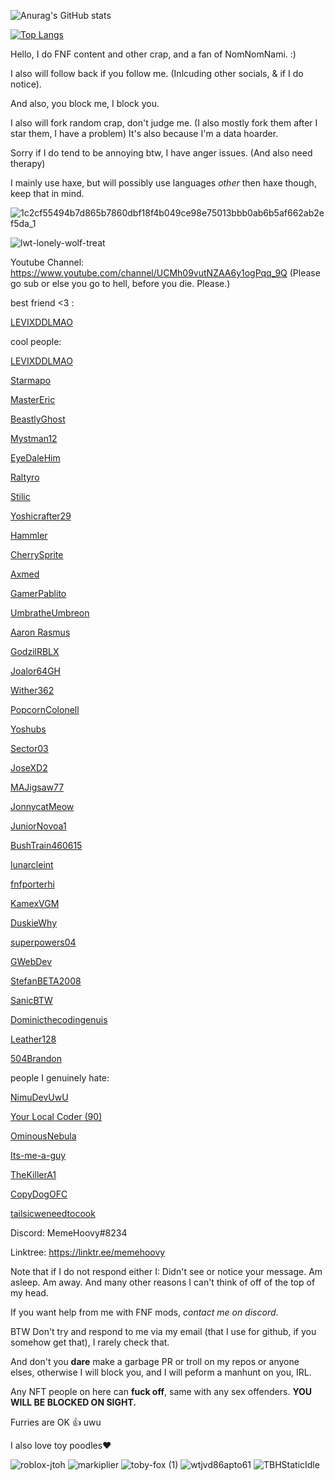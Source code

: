 ![Anurag's GitHub stats](https://github-readme-stats.vercel.app/api?username=MemeHoovy&show_icons=true&theme=radical&count_private=true)

[![Top Langs](https://github-readme-stats.vercel.app/api/top-langs/?username=MemeHoovy)](https://github.com/anuraghazra/github-readme-stats)

Hello, I do FNF content and other crap, and a fan of NomNomNami. :)

I also will follow back if you follow me. (Inlcuding other socials, & if I do notice).

And also, you block me, I block you.

I also will fork random crap, don't judge me. (I also mostly fork them after I star them, I have a problem)
It's also because I'm a data hoarder.

Sorry if I do tend to be annoying btw, I have anger issues. (And also need therapy)

I mainly use haxe, but will possibly use languages *other* then haxe though, keep that in mind.

![1c2cf55494b7d865b7860dbf18f4b049ce98e75013bbb0ab6b5af662ab2ef5da_1](https://user-images.githubusercontent.com/97995998/183731547-9340824f-8e5f-4e96-8d4e-7206c9acce04.jpg)

![lwt-lonely-wolf-treat](https://user-images.githubusercontent.com/97995998/200653146-4e0fe8fb-00e4-4b6e-ad51-6c90d03f0ae3.gif)


Youtube Channel: https://www.youtube.com/channel/UCMh09vutNZAA6y1ogPqq_9Q
(Please go sub or else you go to hell, before you die. Please.)

best friend <3 :

[LEVIXDDLMAO](https://github.com/LEVIXDDLMAO)

cool people:

[LEVIXDDLMAO](https://github.com/LEVIXDDLMAO)

[Starmapo](https://github.com/Starmapo)

[MasterEric](https://github.com/MasterEric)

[BeastlyGhost](https://github.com/BeastlyGhost)

[Mystman12](https://github.com/micah-mcgonigal)

[EyeDaleHim](https://github.com/eyedalehim)

[Raltyro](https://github.com/raltyro)

[Stilic](https://github.com/stilic)

[Yoshicrafter29](https://github.com/yoshicrafter29)

[Hammler](https://github.com/archlyneko)

[CherrySprite](https://github.com/toastednoodle)

[Axmed](https://github.com/Axmed119)

[GamerPablito](https://github.com/GamerPablito)

[UmbratheUmbreon](https://github.com/UmbratheUmbreon)

[Aaron Rasmus](https://github.com/voxovistired)

[GodzilRBLX](https://github.com/GodzilRBLX)

[Joalor64GH](https://github.com/Joalor64GH)

[Wither362](https://github.com/Wither362)

[PopcornColonell](https://github.com/PopcornColonell)

[Yoshubs](https://github.com/Yoshubs)

[Sector03](https://github.com/Sector03)

[JoseXD2](https://github.com/JoseXD2)

[MAJigsaw77](https://github.com/MAJigsaw77)

[JonnycatMeow](https://github.com/JonnycatMeow)

[JuniorNovoa1](https://github.com/JuniorNovoa1)

[BushTrain460615](https://github.com/BushTrain460615)

[lunarcleint](https://github.com/lunarcleint)

[fnfporterhi](https://github.com/fnfporterhi)

[KamexVGM](https://github.com/KamexVGM)

[DuskieWhy](https://github.com/DuskieWhy)

[superpowers04](https://github.com/superpowers04)

[GWebDev](https://github.com/GrowtopiaFli)

[StefanBETA2008](https://github.com/StefanBETA2008)

[SanicBTW](https://github.com/SanicBTW)

[Dominicthecodingenuis](https://github.com/Dominicthecodingenuis)

[Leather128](https://github.com/Leather128)

[504Brandon](https://github.com/504brandon)

people I genuinely hate:

[NimuDevUwU](https://github.com/NimuDevUwU)

[Your Local Coder (90)](https://github.com/bambitheone82112)

[OminousNebula](https://github.com/Progamer1251718)

[Its-me-a-guy](https://github.com/Its-me-a-guy)

[TheKillerA1](https://github.com/TheKillerA1)

[CopyDogOFC](https://github.com/CopyDogOFC)

[tailsicweneedtocook](https://github.com/tailsicweneedtocook)

Discord: MemeHoovy#8234

Linktree: https://linktr.ee/memehoovy

Note that if I do not respond either I:
Didn't see or notice your message.
Am asleep.
Am away.
And many other reasons I can't think of off of the top of my head.

If you want help from me with FNF mods, *contact me on discord*.

BTW Don't try and respond to me via my email (that I use for github, if you somehow get that), I rarely check that.

And don't you **dare** make a garbage PR or troll on my repos or anyone elses, otherwise I will block you, and I will peform a manhunt on you, IRL.

Any NFT people on here can **fuck off**, same with any sex offenders. **YOU WILL BE BLOCKED ON SIGHT.**

Furries are OK 👍
uwu

I also love toy poodles❤️

![roblox-jtoh](https://user-images.githubusercontent.com/97995998/184887524-87a15734-2543-4700-87d9-e3133a8764ad.gif)
![markiplier](https://user-images.githubusercontent.com/97995998/184887543-c1affb7b-25cc-4adc-8cc4-e3f0f7b0adb6.gif)
![toby-fox (1)](https://user-images.githubusercontent.com/97995998/185806316-553b254b-73e3-41fa-9220-ea79eb6ed449.gif)
![wtjvd86apto61](https://user-images.githubusercontent.com/97995998/190933827-883837cb-5c67-4670-8d40-f3ffb5a93dd3.png)
![TBHStaticIdle](https://user-images.githubusercontent.com/97995998/191402204-01f3e2df-d82e-44ff-9380-ac2e821ac79e.png)
